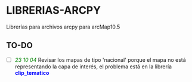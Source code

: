 # LIBRERIAS-ARCPY

Librerías para archivos arcpy para arcMap10.5

## TO-DO

- [ ] <span style="color: green">*23 10 04*</span> Revisar los mapas de tipo 'nacional' porque el mapa no está representando la capa de interés, el problema está en la librería <span style="color: blue">**clip_tematico**</span>